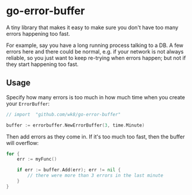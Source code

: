 # go-error-buffer

A tiny library that makes it easy to make sure you don't have too many errors happening too fast.

For example, say you have a long running process talking to a DB. A few errors here and there could be normal, e.g. if your network is not always reliable, so you just want to keep re-trying when errors happen; but not if they start happening too fast.

## Usage

Specify how many errors is too much in how much time when you create your `ErrorBuffer`:

```go
// import  "github.com/wk8/go-error-buffer"

buffer := errorbuffer.NewErrorBuffer(3, time.Minute)
```

Then add errors as they come in. If it's too much too fast, then the buffer will overflow:
```go
for {
	err := myFunc()

	if err := buffer.Add(err); err != nil {
		// there were more than 3 errors in the last minute
	}
}
```
